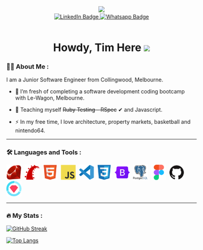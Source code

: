 <div id="header" align="center">
  <img src="https://media.giphy.com/media/qgQUggAC3Pfv687qPC/giphy.gif" width="250"/>
  <div id="badges">
    <a href="https://www.linkedin.com/in/t-fawcett/">
      <img src="https://img.shields.io/badge/LinkedIn-blue?style=for-the-badge&logo=linkedin&logoColor=white" alt="LinkedIn Badge"/>
    </a>
    <a href="https://wa.me/+61425857028">
      <img src="https://img.shields.io/badge/Whatsapp-success?style=for-the-badge&logo=whatsapp&logoColor=white" alt="Whatsapp Badge"/>
    </a>
  </div>
  <img src="https://komarev.com/ghpvc/?username=tjfaw1&style=flat-square&color=blue" alt=""/> 
  <h1>
    Howdy, Tim Here
    <img src="https://media.giphy.com/media/hvRJCLFzcasrR4ia7z/giphy.gif" height="40px"/>
  </h1>
</div>
<!-- <div align="center">
  <img src="https://media.giphy.com/media/dWesBcTLavkZuG35MI/giphy.gif" width="600" height="300"/>
</div> -->

### :man_technologist: About Me :
I am a Junior Software Engineer from Collingwood, Melbourne.

- :telescope: I’m fresh of completing a software development coding bootcamp with Le-Wagon, Melbourne.

- :seedling: Teaching myself ~~Ruby Testing - RSpec~~ ✔ and Javascript.

- :zap: In my free time, I love architecture, property markets, basketball and nintendo64.

---

### :hammer_and_wrench: Languages and Tools :
<div>
  <img src="https://github.com/devicons/devicon/blob/master/icons/ruby/ruby-original.svg" title="Ruby" alt="Ruby" width="40" height="40"/>&nbsp;
  <img src="https://github.com/devicons/devicon/blob/master/icons/rails/rails-plain.svg" title="Rails" alt="Rails" width="40" height="40"/>&nbsp;
  <img src="https://github.com/devicons/devicon/blob/master/icons/html5/html5-original.svg" title="HTML5" alt="HTML" width="40" height="40"/>&nbsp;
  <img src="https://github.com/devicons/devicon/blob/master/icons/javascript/javascript-original.svg" title="JavaScript" alt="JavaScript" width="40" height="40"/>&nbsp;
  <img src="https://github.com/devicons/devicon/blob/master/icons/vscode/vscode-original.svg" title="Visual Studio Code" alt="Visual Studio Code" width="40" height="40"/>&nbsp;
  <img src="https://github.com/devicons/devicon/blob/master/icons/css3/css3-original.svg" title="CSS" alt="CSS" width="40" height="40"/>&nbsp;
  <img src="https://github.com/devicons/devicon/blob/master/icons/bootstrap/bootstrap-original.svg" title="Bootstrap" alt="Bootstrap " width="40" height="40"/>&nbsp;
  <img src="https://github.com/devicons/devicon/blob/master/icons/postgresql/postgresql-original-wordmark.svg" title="PostgresSQL" alt="PostgresSQL" width="40" height="40"/>&nbsp;
  <img src="https://github.com/devicons/devicon/blob/master/icons/figma/figma-original.svg"  title="Figma" alt="Figma" width="40" height="40"/>&nbsp;
  <img src="https://github.com/devicons/devicon/blob/master/icons/github/github-original.svg" title="Github" alt="Github" width="40" height="40"/>&nbsp;
  <img src="https://github.com/devicons/devicon/blob/master/icons/rspec/rspec-original.svg" title="Rspec"  alt="Rspec" width="40" height="40"/>&nbsp;
</div>

---

### :fire: My Stats :
[![GitHub Streak](http://github-readme-streak-stats.herokuapp.com?user=tjfaw1&hide_border=true)](https://git.io/streak-stats)

[![Top Langs](https://github-readme-stats.vercel.app/api/top-langs/?username=tjfaw1&layout=compact&theme=vision-friendly-dark)](https://github.com/tjfaw1/github-readme-stats)




<!-- Here are some ideas to get you started:



- 🔭 I’m currently working on ...
- 🌱 I’m currently learning ...
- 👯 I’m looking to collaborate on ...
- 🤔 I’m looking for help with ...
- 💬 Ask me about ...
- 📫 How to reach me: ...
- 😄 Pronouns: ...
- ⚡ Fun fact: ...
 -->
